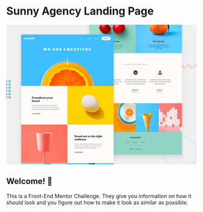 # Sunny Agency Landing Page

![Design preview for the Sunnyside agency landing page coding challenge](./design/desktop-preview.jpg)

## Welcome! 👋
This is a Front-End Mentor Challenge. They give you information on how it should look and you figure out how to make it look as similar as possible.


